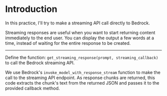 # Introduction

In this practice, I'll try to make a streaming API call directly to Bedrock.

Streaming responses are useful when you want to start returning content immediately to the end user. You can display the output a few words at a time, instead of waiting for the entire response to be created.

-----------

Define the function: `get_streaming_response(prompt, streaming_callback)` to call the Bedrock streaming API.

We use Bedrock's `invoke_model_with_response_stream` function to make the call to the streaming API endpoint.
As response chunks are returned, this code extracts the chunk's text from the returned JSON and passes it to the provided callback method.